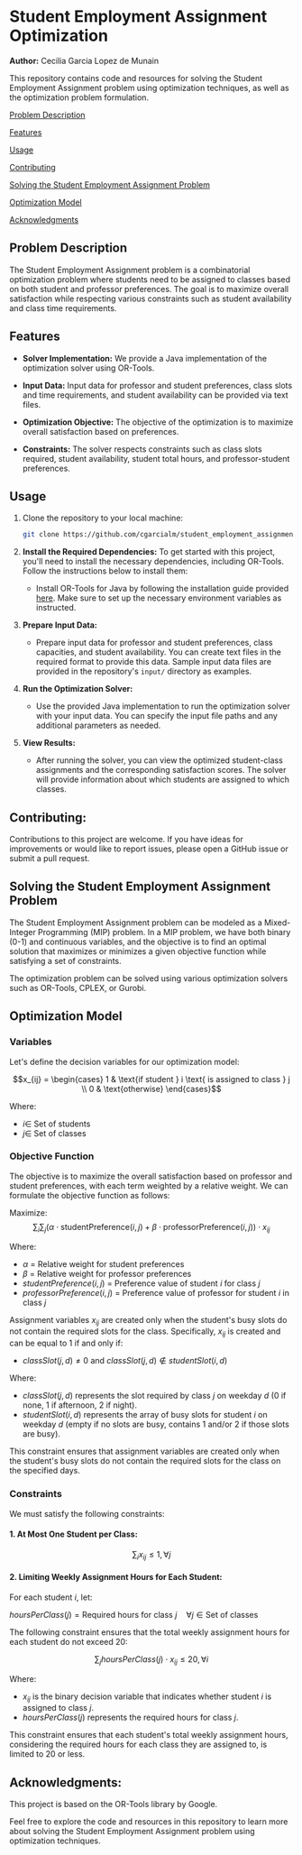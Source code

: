 # Student Employment Assignment Optimization

**Author:** Cecilia Garcia Lopez de Munain

This repository contains code and resources for solving the Student Employment Assignment problem using optimization techniques, as well as the optimization problem formulation.

[Problem Description](https://github.com/cgarcialm/student_employment_assignment/#problem-description)

[Features](https://github.com/cgarcialm/student_employment_assignment/#features)

[Usage](https://github.com/cgarcialm/student_employment_assignment/#usage)

[Contributing](https://github.com/cgarcialm/student_employment_assignment/#contributing)

[Solving the Student Employment Assignment Problem](https://github.com/cgarcialm/student_employment_assignment/#solving-the-student-employment-assignment-problem)

[Optimization Model](https://github.com/cgarcialm/student_employment_assignment/#optimization-model)

[Acknowledgments](https://github.com/cgarcialm/student_employment_assignment/#acknowledgments)

## Problem Description

The Student Employment Assignment problem is a combinatorial optimization problem where students need to be assigned to classes based on both student and professor preferences. The goal is to maximize overall satisfaction while respecting various constraints such as student availability and class time requirements.

## Features

- **Solver Implementation:** We provide a Java implementation of the optimization solver using OR-Tools.

- **Input Data:** Input data for professor and student preferences, class slots and time requirements, and student availability can be provided via text files.

- **Optimization Objective:** The objective of the optimization is to maximize overall satisfaction based on preferences.

- **Constraints:** The solver respects constraints such as class slots required, student availability, student total hours, and professor-student preferences.

## Usage

1. Clone the repository to your local machine:

   ```bash
   git clone https://github.com/cgarcialm/student_employment_assignment.git

2. **Install the Required Dependencies:** To get started with this project, you'll need to install the necessary dependencies, including OR-Tools. Follow the instructions below to install them:

   - Install OR-Tools for Java by following the installation guide provided [here](https://developers.google.com/optimization/install). Make sure to set up the necessary environment variables as instructed.

3. **Prepare Input Data:**

   - Prepare input data for professor and student preferences, class capacities, and student availability. You can create text files in the required format to provide this data. Sample input data files are provided in the repository's `input/` directory as examples.

4. **Run the Optimization Solver:**

   - Use the provided Java implementation to run the optimization solver with your input data. You can specify the input file paths and any additional parameters as needed.

5. **View Results:**

   - After running the solver, you can view the optimized student-class assignments and the corresponding satisfaction scores. The solver will provide information about which students are assigned to which classes.

## Contributing:

Contributions to this project are welcome. If you have ideas for improvements or would like to report issues, please open a GitHub issue or submit a pull request.

## Solving the Student Employment Assignment Problem

The Student Employment Assignment problem can be modeled as a Mixed-Integer Programming (MIP) problem. In a MIP problem, we have both binary (0-1) and continuous variables, and the objective is to find an optimal solution that maximizes or minimizes a given objective function while satisfying a set of constraints.

The optimization problem can be solved using various optimization solvers such as OR-Tools, CPLEX, or Gurobi.
## Optimization Model

### Variables
Let's define the decision variables for our optimization model:

$$x_{ij} =
\begin{cases}
1 & \text{if student } i \text{ is assigned to class } j \\
0 & \text{otherwise}
\end{cases}$$

Where:
- $i \in$ Set of students
- $j \in$ Set of classes

### Objective Function
The objective is to maximize the overall satisfaction based on professor and student preferences, with each term weighted by a relative weight. We can formulate the objective function as follows:

Maximize: $$\sum_{i} \sum_{j} (\alpha \cdot \text{studentPreference}(i, j) + \beta \cdot \text{professorPreference}(i, j)) \cdot x_{ij}$$

Where:
- $α$ = Relative weight for student preferences
- $β$ = Relative weight for professor preferences
- $studentPreference(i, j)$ = Preference value of student $i$ for class $j$
- $professorPreference(i, j)$ = Preference value of professor for student $i$ in class $j$

Assignment variables $x_{ij}$ are created only when the student's busy slots do not contain the required slots for the class. Specifically, $x_{ij}$ is created and can be equal to 1 if and only if:

- $classSlot(j, d) \neq 0$ and $classSlot(j, d) \notin studentSlot(i, d)$

Where:
- $classSlot(j, d)$ represents the slot required by class $j$ on weekday $d$ (0 if none, 1 if afternoon, 2 if night).
- $studentSlot(i, d)$ represents the array of busy slots for student $i$ on weekday $d$ (empty if no slots are busy, contains 1 and/or 2 if those slots are busy).

This constraint ensures that assignment variables are created only when the student's busy slots do not contain the required slots for the class on the specified days.

### Constraints
We must satisfy the following constraints:

#### 1. At Most One Student per Class:

$$\sum_{i} x_{ij} \leq 1, \forall j$$

#### 2. Limiting Weekly Assignment Hours for Each Student:
For each student $i$, let:

$hoursPerClass(j) = \text{Required hours for class } j \quad \forall j \in \text{Set of classes}$

The following constraint ensures that the total weekly assignment hours for each student do not exceed 20:

$$\sum_{j} hoursPerClass(j) \cdot x_{ij} \leq 20, \forall i$$

Where:
- $x_{ij}$ is the binary decision variable that indicates whether student $i$ is assigned to class $j$.
- $hoursPerClass(j)$ represents the required hours for class $j$.

This constraint ensures that each student's total weekly assignment hours, considering the required hours for each class they are assigned to, is limited to 20 or less.

## Acknowledgments:

This project is based on the OR-Tools library by Google.

Feel free to explore the code and resources in this repository to learn more about solving the Student Employment Assignment problem using optimization techniques.
